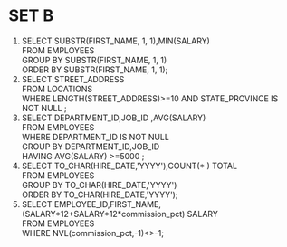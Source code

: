 # SET B
<ol type='1'>
<li>
SELECT SUBSTR(FIRST_NAME, 1, 1),MIN(SALARY) <br>
FROM EMPLOYEES <br>
GROUP BY SUBSTR(FIRST_NAME, 1, 1)<br>
ORDER BY SUBSTR(FIRST_NAME, 1, 1);<br>

</li>
<li>
SELECT STREET_ADDRESS<br>
FROM LOCATIONS<br>
WHERE LENGTH(STREET_ADDRESS)>=10 AND STATE_PROVINCE IS NOT NULL ; <br>
</li>
<li>
SELECT DEPARTMENT_ID,JOB_ID ,AVG(SALARY)<br>
FROM EMPLOYEES<br>
WHERE  DEPARTMENT_ID IS NOT NULL<br>
GROUP BY DEPARTMENT_ID,JOB_ID<br>
HAVING AVG(SALARY) >=5000 ;<br>
</li>
<li>
SELECT TO_CHAR(HIRE_DATE,'YYYY'),COUNT(* ) TOTAL<br>
FROM EMPLOYEES<br>
GROUP BY TO_CHAR(HIRE_DATE,'YYYY')<br>
ORDER BY TO_CHAR(HIRE_DATE,'YYYY');<br>
</li>
<li>
SELECT EMPLOYEE_ID,FIRST_NAME,(SALARY*12+SALARY*12*commission_pct) SALARY<br>
FROM EMPLOYEES<br>
WHERE NVL(commission_pct,-1)<>-1;<br>
</li>
</ol>
